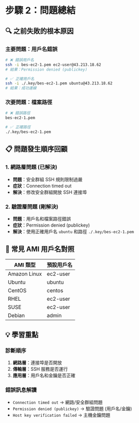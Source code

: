 # 步驟 2：問題總結

## 🔍 之前失敗的根本原因

### 主要問題：用戶名錯誤
```bash
# ❌ 錯誤用戶名
ssh -i bes-ec2-1.pem ec2-user@43.213.18.62
# 結果：Permission denied (publickey)

# ✅ 正確用戶名  
ssh -i ./.key/bes-ec2-1.pem ubuntu@43.213.18.62
# 結果：成功連線
```

### 次要問題：檔案路徑
```bash
# ❌ 錯誤路徑
bes-ec2-1.pem

# ✅ 正確路徑
./.key/bes-ec2-1.pem
```

## 📋 問題發生順序回顧

### 1. 網路層問題 (已解決)
- **問題**：安全群組 SSH 規則限制過嚴
- **症狀**：Connection timed out
- **解決**：修改安全群組開放 SSH 連接埠

### 2. 驗證層問題 (剛解決)
- **問題**：用戶名和檔案路徑錯誤
- **症狀**：Permission denied (publickey)
- **解決**：使用正確用戶名 `ubuntu` 和路徑 `./.key/bes-ec2-1.pem`

## 🎯 常見 AMI 用戶名對照

| AMI 類型 | 預設用戶名 |
|----------|------------|
| Amazon Linux | ec2-user |
| Ubuntu | ubuntu |
| CentOS | centos |
| RHEL | ec2-user |
| SUSE | ec2-user |
| Debian | admin |

## 💡 學習重點

### 診斷順序
1. **網路層**：連接埠是否開放
2. **傳輸層**：SSH 服務是否運行
3. **應用層**：用戶名和金鑰是否正確

### 錯誤訊息解讀
- `Connection timed out` → 網路/安全群組問題
- `Permission denied (publickey)` → 驗證問題 (用戶名/金鑰)
- `Host key verification failed` → 主機金鑰問題